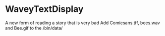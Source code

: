 # WaveyTextDisplay
A new form of reading a story that is very bad
Add Comicsans.tff, bees.wav and Bee.gif to the /bin/data/
